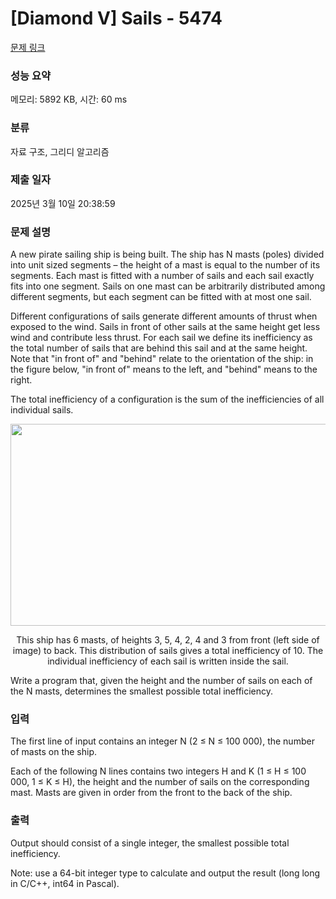 # [Diamond V] Sails - 5474 

[문제 링크](https://www.acmicpc.net/problem/5474) 

### 성능 요약

메모리: 5892 KB, 시간: 60 ms

### 분류

자료 구조, 그리디 알고리즘

### 제출 일자

2025년 3월 10일 20:38:59

### 문제 설명

<p>A new pirate sailing ship is being built. The ship has N masts (poles) divided into unit sized segments – the height of a mast is equal to the number of its segments. Each mast is fitted with a number of sails and each sail exactly fits into one segment. Sails on one mast can be arbitrarily distributed among different segments, but each segment can be fitted with at most one sail.</p>

<p>Different configurations of sails generate different amounts of thrust when exposed to the wind. Sails in front of other sails at the same height get less wind and contribute less thrust. For each sail we define its inefficiency as the total number of sails that are behind this sail and at the same height. Note that "in front of" and "behind" relate to the orientation of the ship: in the figure below, "in front of" means to the left, and "behind" means to the right.</p>

<p>The total inefficiency of a configuration is the sum of the inefficiencies of all individual sails. </p>

<p style="text-align: center;"><img alt="" src="https://upload.acmicpc.net/c1a99b8c-2f33-4131-be1a-a9a716f2f208/-/preview/" style="width: 745px; height: 323px;"><br>
 </p>

<p style="text-align: center;">This ship has 6 masts, of heights 3, 5, 4, 2, 4 and 3 from front (left side of image) to back. This distribution of sails gives a total inefficiency of 10. The individual inefficiency of each sail is written inside the sail.</p>

<p>Write a program that, given the height and the number of sails on each of the N masts, determines the smallest possible total inefficiency. </p>

### 입력 

 <p>The first line of input contains an integer N (2 ≤ N ≤ 100 000), the number of masts on the ship.</p>

<p>Each of the following N lines contains two integers H and K (1 ≤ H ≤ 100 000, 1 ≤ K ≤ H), the height and the number of sails on the corresponding mast. Masts are given in order from the front to the back of the ship. </p>

### 출력 

 <p>Output should consist of a single integer, the smallest possible total inefficiency.</p>

<p>Note: use a 64-bit integer type to calculate and output the result (long long in C/C++, int64 in Pascal). </p>

